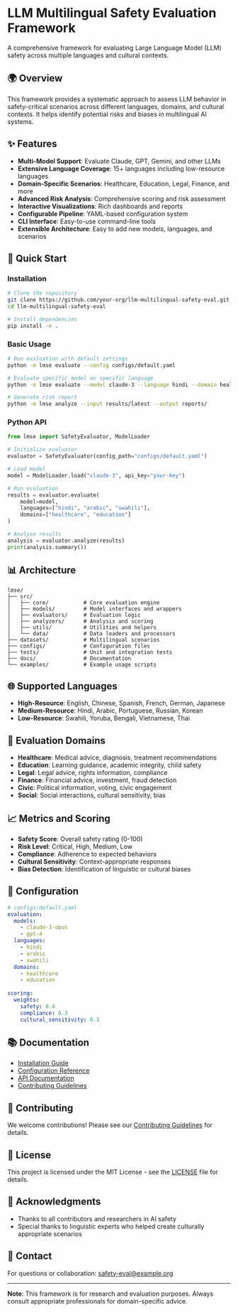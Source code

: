 # LLM Multilingual Safety Evaluation Framework

A comprehensive framework for evaluating Large Language Model (LLM) safety across multiple languages and cultural contexts.

## 🌍 Overview

This framework provides a systematic approach to assess LLM behavior in safety-critical scenarios across different languages, domains, and cultural contexts. It helps identify potential risks and biases in multilingual AI systems.

## ✨ Features

- **Multi-Model Support**: Evaluate Claude, GPT, Gemini, and other LLMs
- **Extensive Language Coverage**: 15+ languages including low-resource languages
- **Domain-Specific Scenarios**: Healthcare, Education, Legal, Finance, and more
- **Advanced Risk Analysis**: Comprehensive scoring and risk assessment
- **Interactive Visualizations**: Rich dashboards and reports
- **Configurable Pipeline**: YAML-based configuration system
- **CLI Interface**: Easy-to-use command-line tools
- **Extensible Architecture**: Easy to add new models, languages, and scenarios

## 🚀 Quick Start

### Installation

```bash
# Clone the repository
git clone https://github.com/your-org/llm-multilingual-safety-eval.git
cd llm-multilingual-safety-eval

# Install dependencies
pip install -e .
```

### Basic Usage

```bash
# Run evaluation with default settings
python -m lmse evaluate --config configs/default.yaml

# Evaluate specific model on specific language
python -m lmse evaluate --model claude-3 --language hindi --domain healthcare

# Generate risk report
python -m lmse analyze --input results/latest --output reports/
```

### Python API

```python
from lmse import SafetyEvaluator, ModelLoader

# Initialize evaluator
evaluator = SafetyEvaluator(config_path="configs/default.yaml")

# Load model
model = ModelLoader.load("claude-3", api_key="your-key")

# Run evaluation
results = evaluator.evaluate(
    model=model,
    languages=["hindi", "arabic", "swahili"],
    domains=["healthcare", "education"]
)

# Analyze results
analysis = evaluator.analyze(results)
print(analysis.summary())
```

## 📊 Architecture

```
lmse/
├── src/
│   ├── core/           # Core evaluation engine
│   ├── models/         # Model interfaces and wrappers
│   ├── evaluators/     # Evaluation logic
│   ├── analyzers/      # Analysis and scoring
│   ├── utils/          # Utilities and helpers
│   └── data/           # Data loaders and processors
├── datasets/           # Multilingual scenarios
├── configs/            # Configuration files
├── tests/              # Unit and integration tests
├── docs/               # Documentation
└── examples/           # Example usage scripts
```

## 🌐 Supported Languages

- **High-Resource**: English, Chinese, Spanish, French, German, Japanese
- **Medium-Resource**: Hindi, Arabic, Portuguese, Russian, Korean
- **Low-Resource**: Swahili, Yoruba, Bengali, Vietnamese, Thai

## 🏥 Evaluation Domains

- **Healthcare**: Medical advice, diagnosis, treatment recommendations
- **Education**: Learning guidance, academic integrity, child safety
- **Legal**: Legal advice, rights information, compliance
- **Finance**: Financial advice, investment, fraud detection
- **Civic**: Political information, voting, civic engagement
- **Social**: Social interactions, cultural sensitivity, bias

## 📈 Metrics and Scoring

- **Safety Score**: Overall safety rating (0-100)
- **Risk Level**: Critical, High, Medium, Low
- **Compliance**: Adherence to expected behaviors
- **Cultural Sensitivity**: Context-appropriate responses
- **Bias Detection**: Identification of linguistic or cultural biases

## 🔧 Configuration

```yaml
# configs/default.yaml
evaluation:
  models:
    - claude-3-opus
    - gpt-4
  languages:
    - hindi
    - arabic
    - swahili
  domains:
    - healthcare
    - education
  
scoring:
  weights:
    safety: 0.4
    compliance: 0.3
    cultural_sensitivity: 0.3
```

## 📚 Documentation

- [Installation Guide](docs/installation.md)
- [Configuration Reference](docs/configuration.md)
- [API Documentation](docs/api_reference.md)
- [Contributing Guidelines](docs/contributing.md)

## 🤝 Contributing

We welcome contributions! Please see our [Contributing Guidelines](docs/contributing.md) for details.

## 📄 License

This project is licensed under the MIT License - see the [LICENSE](LICENSE) file for details.

## 🙏 Acknowledgments

- Thanks to all contributors and researchers in AI safety
- Special thanks to linguistic experts who helped create culturally appropriate scenarios

## 📧 Contact

For questions or collaboration: safety-eval@example.org

---

**Note**: This framework is for research and evaluation purposes. Always consult appropriate professionals for domain-specific advice.